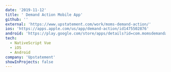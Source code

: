 ```yaml
---
date: '2019-11-12'
title: ' Demand Action Mobile App'
github: ''
external: 'https://www.upstatement.com/work/moms-demand-action/'
ios: 'https://apps.apple.com/us/app/demand-action/id1475502876'
android: 'https://play.google.com/store/apps/details?id=com.momsdemandaction.app'
tech:
  - NativeScript Vue
  - iOS
  - Android
company: 'Upstatement'
showInProjects: false
---
```

